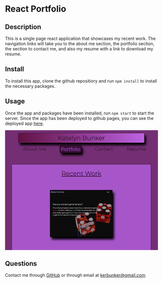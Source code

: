 # React Portfolio

## Description

This is a single page react application that showcases my recent work. The navigation links will take you to the about me section, the portfolio section, the section to contact me, and also my resume with a link to download my resume. 

## Install

To install this app, clone the github repositiory and run `npm install` to install the necessary packages.

## Usage

Once the app and packages have been installed, run `npm start` to start the server. Since the app has been deployed to github pages, you can see the deployed app [here](https://kerbunker.github.io/react-portfolio/).

![portfolio page with a recent project](./assets/screenshot.PNG)

## Questions

Contact me through [GitHub](https://github.com/kerbunker/react-portfolio) or through email at <kerbunker@gmail.com>.